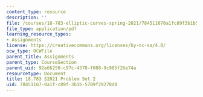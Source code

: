```yaml
---
content_type: resource
description: ''
file: /courses/18-783-elliptic-curves-spring-2021/784511670a1fc89f3b1b5709f29278d8_MIT18_783S21_PS2.pdf
file_type: application/pdf
learning_resource_types:
- Assignments
license: https://creativecommons.org/licenses/by-nc-sa/4.0/
ocw_type: OCWFile
parent_title: Assignments
parent_type: CourseSection
parent_uid: 92e66250-c97c-4578-f088-9c985f26e74a
resourcetype: Document
title: 18.783 S2021 Problem Set 2
uid: 78451167-0a1f-c89f-3b1b-5709f29278d8
---
```

